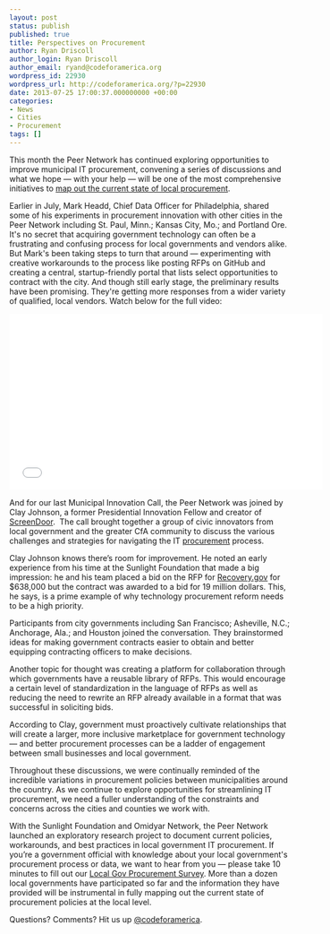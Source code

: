 ```yaml
---
layout: post
status: publish
published: true
title: Perspectives on Procurement
author: Ryan Driscoll
author_login: Ryan Driscoll
author_email: ryand@codeforamerica.org
wordpress_id: 22930
wordpress_url: http://codeforamerica.org/?p=22930
date: 2013-07-25 17:00:37.000000000 +00:00
categories:
- News
- Cities
- Procurement
tags: []
---
```

<p dir="ltr">This month the Peer Network has continued exploring opportunities to improve municipal IT procurement, convening a series of discussions and what we hope — with your help — will be one of the most comprehensive initiatives to <a href="http://codeforamerica.org/?p=23943">map out the current state of local procurement</a>.</p>
<p dir="ltr">Earlier in July, Mark Headd, Chief Data Officer for Philadelphia, shared some of his experiments in procurement innovation with other cities in the Peer Network including St. Paul, Minn.; Kansas City, Mo.; and Portland Ore. It's no secret that acquiring government technology can often be a frustrating and confusing process for local governments and vendors alike. But Mark's been taking steps to turn that around — experimenting with creative workarounds to the process like posting RFPs on GitHub and creating a central, startup-friendly portal that lists select opportunities to contract with the city. And though still early stage, the preliminary results have been promising. They're getting more responses from a wider variety of qualified, local vendors. Watch below for the full video:</p>
<iframe src="//www.youtube.com/embed/phDfRr0uUYI" frameborder="0" width="560" height="315"></iframe>
<p dir="ltr">And for our last Municipal Innovation Call, the Peer Network was joined by Clay Johnson, a former Presidential Innovation Fellow and creator of <a href="https://www.screendoor.io/for_government_and_enterprise">ScreenDoor</a>.  The call brought together a group of civic innovators from local government and the greater CfA community to discuss the various challenges and strategies for navigating the IT <a href="http://codeforamerica.org/2013/05/07/towards-a-procurement-strategy/">procurement</a> process.</p>
Clay Johnson knows there’s room for improvement. He noted an early experience from his time at the Sunlight Foundation that made a big impression: he and his team placed a bid on the RFP for <a href="http://www.recovery.gov/Pages/default.aspx">Recovery.gov</a> for $638,000 but the contract was awarded to a bid for 19 million dollars. This, he says, is a prime example of why technology procurement reform needs to be a high priority.
<p dir="ltr">Participants from city governments including San Francisco; Asheville, N.C.; Anchorage, Ala.; and Houston joined the conversation. They brainstormed ideas for making government contracts easier to obtain and better equipping contracting officers to make decisions.</p>
Another topic for thought was creating a platform for collaboration through which governments have a reusable library of RFPs. This would encourage a certain level of standardization in the language of RFPs as well as reducing the need to rewrite an RFP already available in a format that was successful in soliciting bids.
<p dir="ltr">According to Clay, government must proactively cultivate relationships that will create a larger, more inclusive marketplace for government technology — and better procurement processes can be a ladder of engagement between small businesses and local government.</p>
<p dir="ltr">Throughout these discussions, we were continually reminded of the incredible variations in procurement policies between municipalities around the country. As we continue to explore opportunities for streamlining IT procurement, we need a fuller understanding of the constraints and concerns across the cities and counties we work with.</p>
<p dir="ltr">With the Sunlight Foundation and Omidyar Network, the Peer Network launched an exploratory research project to document current policies, workarounds, and best practices in local government IT procurement. If you’re a government official with knowledge about your local government's procurement process or data, we want to hear from you — please take 10 minutes to fill out our <a href="https://codeforamerica.wufoo.com/forms/local-gov-procurement-survey/">Local Gov Procurement Survey</a>. More than a dozen local governments have participated so far and the information they have provided will be instrumental in fully mapping out the current state of procurement policies at the local level.</p>
<p dir="ltr"></p>
<p dir="ltr">Questions? Comments? Hit us up <a href="http://twitter.com/codeforamerica" target="_blank">@codeforamerica</a>.</p>
